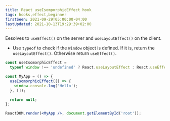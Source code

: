 ```yaml
---
title: React useIsomporphicEffect hook
tags: hooks,effect,beginner
firstSeen: 2021-09-29T05:00:00-04:00
lastUpdated: 2021-10-13T19:29:39+02:00
---
```


Eesolves to `useEffect()` on the server and `useLayoutEffect()` on the client.

- Use `typeof` to check if the `Window` object is defined. If it is, return the `useLayoutEffect()`. Otherwise return `useEffect()`.

```jsx
const useIsomorphicEffect =
  typeof window !== 'undefined' ? React.useLayoutEffect : React.useEffect;
```

```jsx
const MyApp = () => {
  useIsomorphicEffect(() => {
    window.console.log('Hello');
  }, []);

  return null;
};

ReactDOM.render(<MyApp />, document.getElementById('root'));
```
